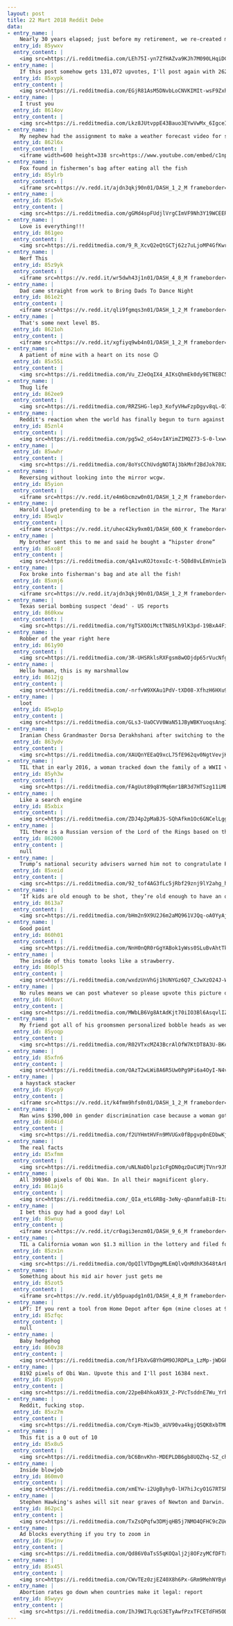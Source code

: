 ```yaml
---
layout: post
title: 22 Mart 2018 Reddit Debe
data:
- entry_name: |
    Nearly 30 years elapsed; just before my retirement, we re-created my favorite photo of my oldest son & I...
  entry_id: 85ywxv
  entry_content: |
    <img src=https://i.redditmedia.com/LEh75I-yn7ZfHAZva9KJh7M090LHqiDC4ZalUFlDKtA.jpg?fm=jpg&s=19aa78fdbb0b0e32782557f69b10073a frameborder=0>
- entry_name: |
    If this post somehow gets 131,072 upvotes, I'll post again with 262,144 Ewans
  entry_id: 85xypk
  entry_content: |
    <img src=https://i.redditmedia.com/EGjR81AsM5DNvbLoCNVKIMIt-wsF9ZxhuTOMa_gNQLk.jpg?fm=jpg&s=01117c2a51004f5612bd3d69357bb458 frameborder=0>
- entry_name: |
    I trust you
  entry_id: 8614ov
  entry_content: |
    <img src=https://i.redditmedia.com/Lkz8JUtvppE43Bauo3EYwVwMx_6IgceIjkgAFXUy2tw.jpg?fm=jpg&s=d9d555022e7cf0c15fc0bf40813d8ff7 frameborder=0>
- entry_name: |
    My nephew had the assignment to make a weather forecast video for school. Fortunately for him, his dad works in video production.
  entry_id: 862l6x
  entry_content: |
    <iframe width=600 height=338 src=https://www.youtube.com/embed/c1npkEoEtos?feature=oembed&enablejsapi=1&enablejsapi=1&enablejsapi=1 frameborder=0 allow=autoplay; encrypted-media allowfullscreen></iframe>
- entry_name: |
    Fox found in fishermen’s bag after eating all the fish
  entry_id: 85ylrb
  entry_content: |
    <iframe src=https://v.redd.it/ajdn3qkj90n01/DASH_1_2_M frameborder=0></iframe>
- entry_name: |
  entry_id: 85x5vk
  entry_content: |
    <img src=https://i.redditmedia.com/gGMd4spFUdjlVrgCImVF9Nh3Y19WCEERmp89HQW5AbI.jpg?fm=jpg&s=251c81842ca8bb692276cd0f5dbebc2b frameborder=0>
- entry_name: |
    Love is everything!!!
  entry_id: 861geo
  entry_content: |
    <img src=https://i.redditmedia.com/9_R_XcvQ2eQtGCTj62z7uLjoMP4GfKwr07wqgo3pq5E.jpg?fm=jpg&s=c40e76cf6017aed0d37ae68888113aa9 frameborder=0>
- entry_name: |
    Nerf This
  entry_id: 85z9yk
  entry_content: |
    <iframe src=https://v.redd.it/wr5dwh43j1n01/DASH_4_8_M frameborder=0></iframe>
- entry_name: |
    Dad came straight from work to Bring Dads To Dance Night
  entry_id: 861e2t
  entry_content: |
    <iframe src=https://v.redd.it/qli9fgmqs3n01/DASH_1_2_M frameborder=0></iframe>
- entry_name: |
    That's some next level BS.
  entry_id: 8621oh
  entry_content: |
    <iframe src=https://v.redd.it/xgfiyq9wb4n01/DASH_1_2_M frameborder=0></iframe>
- entry_name: |
    A patient of mine with a heart on its nose 😊
  entry_id: 85x55i
  entry_content: |
    <img src=https://i.redditmedia.com/Vu_ZJeOqIX4_AIKsQhmEk0dy9ETNEBC50vQkbo818E4.jpg?fm=jpg&s=0b9a499153ed785e2e7ac50338e1c12a frameborder=0>
- entry_name: |
    Thug life
  entry_id: 862ee9
  entry_content: |
    <img src=https://i.redditmedia.com/RRZSHG-lep3_KofyVHwFzpDgyv8qL-O1-m9w7IjEDNY.jpg?fm=jpg&s=37dd2b65d4db8d3d00df5ae28627165b frameborder=0>
- entry_name: |
    Reddit's reaction when the world has finally begun to turn against Facebook
  entry_id: 85znl4
  entry_content: |
    <img src=https://i.redditmedia.com/pg5w2_oS4ovIAYimZIMQZ73-S-0-lxwvACnZGyuBh2Q.gif?fm=jpg&s=d8344741a58f8e78e6cc6f66fa815c62 frameborder=0>
- entry_name: |
  entry_id: 85wwhr
  entry_content: |
    <img src=https://i.redditmedia.com/8oYsCChUvdgNOTAj3bkMnf2BdJok70XzZ8DuJMI6JsM.jpg?fm=jpg&s=4bd85ec1c94594142272109e7fd9f2c6 frameborder=0>
- entry_name: |
    Reversing without looking into the mirror wcgw.
  entry_id: 85yion
  entry_content: |
    <iframe src=https://v.redd.it/e4m6bcmzw0n01/DASH_1_2_M frameborder=0></iframe>
- entry_name: |
    Harold Lloyd pretending to be a reflection in the mirror, The Marathon 1919.
  entry_id: 85wq1v
  entry_content: |
    <iframe src=https://v.redd.it/uhec42ky9xm01/DASH_600_K frameborder=0></iframe>
- entry_name: |
    My brother sent this to me and said he bought a “hipster drone”
  entry_id: 85xo8f
  entry_content: |
    <img src=https://i.redditmedia.com/qA1vuKOJtoxuIc-t-5Q8d8vLEmVnie1WUqjocWDd3io.jpg?fm=jpg&s=8c7bf9af2cf9aee7a31adad4be06a5c0 frameborder=0>
- entry_name: |
    Fox broke into fisherman's bag and ate all the fish!
  entry_id: 85xmj6
  entry_content: |
    <iframe src=https://v.redd.it/ajdn3qkj90n01/DASH_1_2_M frameborder=0></iframe>
- entry_name: |
    Texas serial bombing suspect 'dead' - US reports
  entry_id: 860kxw
  entry_content: |
    <img src=https://i.redditmedia.com/YgTSXOOiMctTN85Lh9lK3pd-19BxA4Fi3rway9XxoLQ.jpg?fm=jpg&s=c4eae28d46e46043403459e27f15de89 frameborder=0>
- entry_name: |
    Robber of the year right here
  entry_id: 861y90
  entry_content: |
    <img src=https://i.redditmedia.com/3R-UHSRklsRXFgsm8wODjdp65rVucNfgyuK0Q_oP8v8.png?fm=jpg&s=480ac091292c563a09ab3bae358f1413 frameborder=0>
- entry_name: |
    Hello human, this is my marshmallow
  entry_id: 8612jg
  entry_content: |
    <img src=https://i.redditmedia.com/-nrfvW9XKAu1PdV-tXD08-XfhzH6HXu9CwuSbVYV0E8.jpg?fm=jpg&s=e554b419cbbd9ed1131676484e7c83da frameborder=0>
- entry_name: |
    loot
  entry_id: 85wp1p
  entry_content: |
    <img src=https://i.redditmedia.com/GLs3-UaOCVV0WaN51JByWBKYuoqsAngI5ezvdWmO2Bw.jpg?fm=jpg&s=9bdba9e9722d228c7760f75eed79733f frameborder=0>
- entry_name: |
    Iranian Chess Grandmaster Dorsa Derakhshani after switching to the US team after being banned from her own national team for refusing to wear a hijab.
  entry_id: 863ydv
  entry_content: |
    <img src=https://i.redditmedia.com/XAUQnYEEaQ9xcL75fE962qv0NgtVevjKG0dTOLKk5EY.jpg?fm=jpg&s=462e425531397e73a4eef4c66e2f3754 frameborder=0>
- entry_name: |
    TIL that in early 2016, a woman tracked down the family of a WWII veteran whose Purple Heart she bought at an Arizona Goodwill store for $4.99
  entry_id: 85yh3w
  entry_content: |
    <img src=https://i.redditmedia.com/FAgUut89q8YMq6mr1BR3d7HTSzg11iMBaukIUEI0I4A.jpg?fm=jpg&s=0bee3244836a324dc29684c2c04444ca frameborder=0>
- entry_name: |
    Like a search engine
  entry_id: 85xbix
  entry_content: |
    <img src=https://i.redditmedia.com/ZDJ4p2pMaBJS-SQhAfkm1Oc6GNCelLgg-Ky_jzTjqBY.jpg?fm=jpg&s=79754bf493803dd589b571a19cdbd6c5 frameborder=0>
- entry_name: |
    TIL there is a Russian version of the Lord of the Rings based on the premise that the original LOTR is a history written by the victors; in reality Mordor was on the verge of an industrial revolution which was a threat to the war-mongering and imperialistic faction represented by Gandalf/the elves
  entry_id: 862000
  entry_content: |
    null
- entry_name: |
    Trump’s national security advisers warned him not to congratulate Putin. He did it anyway.
  entry_id: 85xeid
  entry_content: |
    <img src=https://i.redditmedia.com/92_tof4AG3fLc5jRbf29znj9lY2ahg_hmZRkZBuMUcc.jpg?fm=jpg&s=2e67a7a9ef548fb72ac7a1cdc0e9f58a frameborder=0>
- entry_name: |
    ‘If kids are old enough to be shot, they’re old enough to have an opinion about being shot’
  entry_id: 8613a7
  entry_content: |
    <img src=https://i.redditmedia.com/bHm2n9X9U2J6m2aMQ961VJQq-oA0YyAjxxRaJ-vB-AQ.jpg?fm=jpg&s=d57bffa02d9851fe9e2fca2675e5acf8 frameborder=0>
- entry_name: |
    Good point
  entry_id: 860h01
  entry_content: |
    <img src=https://i.redditmedia.com/NnH0nQR0rGgYABok1yWss0SLuBvAhtTkxemN3GNspWE.jpg?fm=jpg&s=42723d76f2917883fc4c9d2070b8732c frameborder=0>
- entry_name: |
    The inside of this tomato looks like a strawberry.
  entry_id: 860pl5
  entry_content: |
    <img src=https://i.redditmedia.com/wxdzUnVhGj1hUNYGz6Q7_CJwXzO24J-WZI0rKLDj5QU.jpg?fm=jpg&s=749626434cc6b16bd11e91f8b188a350 frameborder=0>
- entry_name: |
    No rules means we can post whatever so please upvote this picture of my friend so he gets confused when he's browsing the sub tomorrow
  entry_id: 860uvt
  entry_content: |
    <img src=https://i.redditmedia.com/MWbLB6Vg8AtAdKjt70iIO3Bl6AsqvlIZev6oddlqwdo.jpg?fm=jpg&s=eccddb551c1fa4c13c21a61b1a931571 frameborder=0>
- entry_name: |
    My friend got all of his groomsmen personalized bobble heads as wedding gifts.
  entry_id: 85yoqp
  entry_content: |
    <img src=https://i.redditmedia.com/R02VTxcMZ43BcrAlOfW7KtDT8A3U-BKchh0h7zbQtE8.jpg?fm=jpg&s=6406a15ee9be742d726c9ecc76de6cdf frameborder=0>
- entry_name: |
  entry_id: 85xfn6
  entry_content: |
    <img src=https://i.redditmedia.com/OAzT2wLWi8A6R5Uw0Pg9Pi6a4OyI-N4v2PZenEKMcto.jpg?fm=jpg&s=78f738bf913c6aa779d0caf2d8e11f75 frameborder=0>
- entry_name: |
    a haystack stacker
  entry_id: 85ycp9
  entry_content: |
    <iframe src=https://v.redd.it/k4fmm9hfs0n01/DASH_1_2_M frameborder=0></iframe>
- entry_name: |
    Man wins $390,000 in gender discrimination case because a woman got the promotion he was more qualified for
  entry_id: 8604id
  entry_content: |
    <img src=https://i.redditmedia.com/f2UYHmtHVFn9MVUGx0fBpgvp0nEDbwKj2Azdz-MKYQM.jpg?fm=jpg&s=2bb35ab38d536d96f225d1f8c668321f frameborder=0>
- entry_name: |
    The real facts
  entry_id: 85xfmm
  entry_content: |
    <img src=https://i.redditmedia.com/uNLNaDblpz1cFgDN0qzDaCUMjTVnr9JNf2AzURXBuIA.jpg?fm=jpg&s=88d7fa9959eca341b096007ae56cb459 frameborder=0>
- entry_name: |
    All 399360 pixels of Obi Wan. In all their magnificent glory.
  entry_id: 861aj6
  entry_content: |
    <img src=https://i.redditmedia.com/_QIa_etL6RBg-3eNy-qDanmfa8iB-ItaZ-g90W67teE.jpg?fm=jpg&s=0f9b4fd57f23bb9a6ef8ff92aaab33ab frameborder=0>
- entry_name: |
    I bet this guy had a good day! Lol
  entry_id: 85wnup
  entry_content: |
    <iframe src=https://v.redd.it/cr0agi3enzm01/DASH_9_6_M frameborder=0></iframe>
- entry_name: |
    TIL a California woman won $1.3 million in the lottery and filed for divorce 11 days later. She didn’t tell her husband, and two years later her husband found out all about it and sued her. The Judge awarded her husband all of her winnings.
  entry_id: 85zx1n
  entry_content: |
    <img src=https://i.redditmedia.com/OpQIlVTDgmgMLEmQlvQnMdhX3648tArBS-MifAq2sjg.jpg?fm=jpg&s=abea17405268d232fcb91e2137f6616f frameborder=0>
- entry_name: |
    Something about his mid air hover just gets me
  entry_id: 85zot5
  entry_content: |
    <iframe src=https://v.redd.it/yb5puapdg1n01/DASH_4_8_M frameborder=0></iframe>
- entry_name: |
    LPT: If you rent a tool from Home Depot after 6pm (mine closes at 9pm) you can rent it for the 4 hour price versus the 24hr price as long as you get it back to them by 9am the next day.
  entry_id: 85zfqc
  entry_content: |
    null
- entry_name: |
    Baby hedgehog
  entry_id: 860v38
  entry_content: |
    <img src=https://i.redditmedia.com/hf1FbXvGBYhGM9OJRDPLa_LzMp-jWDGPhDVvdA8tGZE.jpg?fm=jpg&s=79bbe086c454b112fb45afe35ccba415 frameborder=0>
- entry_name: |
    8192 pixels of Obi Wan. Upvote this and I'll post 16384 next.
  entry_id: 85ypz0
  entry_content: |
    <img src=https://i.redditmedia.com/22peB4hkoA93X_2-PVcTsddnE7Wu_YrbCR0G_H8Wcgs.jpg?fm=jpg&s=dd46f6bc7ab9efc356697c7b607865ef frameborder=0>
- entry_name: |
    Reddit, fucking stop.
  entry_id: 85xz7m
  entry_content: |
    <img src=https://i.redditmedia.com/Cxym-Miw3b_aUV90va4kgjQSQK8xbTMU48qYHdo1HEg.jpg?fm=jpg&s=42a857cb3ddd6d7f8564d48530e47f3d frameborder=0>
- entry_name: |
    This fit is a 0 out of 10
  entry_id: 85x8u5
  entry_content: |
    <img src=https://i.redditmedia.com/bC6BnvKhn-MDEPLDB6gb8UQZhq-SZ_chpuY13X2dew8.jpg?fm=jpg&s=06dce740155be3678089a8e26aa60f79 frameborder=0>
- entry_name: |
    Inside blowjob
  entry_id: 860mv0
  entry_content: |
    <img src=https://i.redditmedia.com/xmEYw-i2UgByhy0-lH7hiJcyO1G7RTSRNFYhdQSkxno.jpg?fm=jpg&s=e03e6008bf6d7c934b655ccd7de1d8ec frameborder=0>
- entry_name: |
    Stephen Hawking's ashes will sit near graves of Newton and Darwin.
  entry_id: 862pc1
  entry_content: |
    <img src=https://i.redditmedia.com/TxZsQPqfw3DMjqHB5j7NMO4QFHC9cZUeeAfxT_x6Wlw.jpg?fm=jpg&s=d79ce0d90130d8d56dec9a2f23391d0c frameborder=0>
- entry_name: |
    Ad blocks everything if you try to zoom in
  entry_id: 85wjnv
  entry_content: |
    <img src=https://i.redditmedia.com/Qd86V0aTsS5qKOQalj2j8OFzyMCfDFTx5bY7JEZmdJE.gif?fm=jpg&s=47dd9526e038dc4203009105dddaf988 frameborder=0>
- entry_name: |
  entry_id: 85x45l
  entry_content: |
    <img src=https://i.redditmedia.com/CWvTEz0zjEZ40X8h6Px-GRm9MehNYByH_n9wOYtMQq4.jpg?fm=jpg&s=e058dfc3523bc9886c216f49cacee765 frameborder=0>
- entry_name: |
    Abortion rates go down when countries make it legal: report
  entry_id: 85wyyv
  entry_content: |
    <img src=https://i.redditmedia.com/IhJ9WI7LqcG3ETyAwfPzxTFCETdFH5ODcOFd2qqmWrk.jpg?fm=jpg&s=dfbc3a9e4b7b7367fb7743e9cb906998 frameborder=0>
---
```

